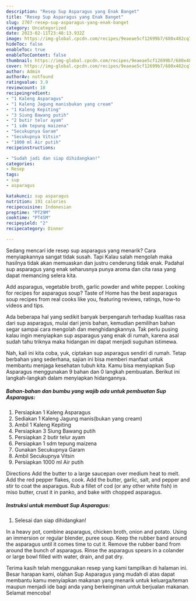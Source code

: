 ```yaml
---
description: "Resep Sup Asparagus yang Enak Banget"
title: "Resep Sup Asparagus yang Enak Banget"
slug: 2707-resep-sup-asparagus-yang-enak-banget
category: Uncategorized
date: 2023-02-11T23:48:13.932Z
image: https://img-global.cpcdn.com/recipes/9eaeae5cf12699b7/680x482cq70/sup-asparagus-foto-resep-utama.jpg
hideToc: false
enableToc: true
enableTocContent: false
thumbnail: https://img-global.cpcdn.com/recipes/9eaeae5cf12699b7/680x482cq70/sup-asparagus-foto-resep-utama.jpg
cover: https://img-global.cpcdn.com/recipes/9eaeae5cf12699b7/680x482cq70/sup-asparagus-foto-resep-utama.jpg
author: Admin
authorAv: notfound
ratingvalue: 3.9
reviewcount: 18
recipeingredient:
- "1 Kaleng Asparagus"
- "1 Kaleng Jagung manisbukan yang cream"
- "1 Kaleng Kepiting"
- "3 Siung Bawang putih"
- "2 butir telur ayam"
- "1 sdm tepung maizena"
- "Secukupnya Garam"
- "Secukupnya Vitsin"
- "1000 ml Air putih"
recipeinstructions:

- "Sudah jadi dan siap dihidangkan!"
categories:
- Resep
tags:
- sup
- asparagus

katakunci: sup asparagus 
nutrition: 191 calories
recipecuisine: Indonesian
preptime: "PT29M"
cooktime: "PT45M"
recipeyield: "2"
recipecategory: Dinner

---
```



Sedang mencari ide resep sup asparagus yang menarik? Cara menyiapkannya sangat tidak susah. Tapi Kalau salah mengolah maka hasilnya tidak akan memuaskan dan justru cenderung tidak enak. Padahal sup asparagus yang enak seharusnya punya aroma dan cita rasa yang dapat memancing selera kita.


Add asparagus, vegetable broth, garlic powder and white pepper. Looking for recipes for asparagus soup? Taste of Home has the best asparagus soup recipes from real cooks like you, featuring reviews, ratings, how-to videos and tips.

Ada beberapa hal yang sedikit banyak berpengaruh terhadap kualitas rasa dari sup asparagus, mulai dari jenis bahan, kemudian pemilihan bahan segar sampai cara mengolah dan menghidangkannya. Tak perlu pusing kalau ingin menyiapkan sup asparagus yang enak di rumah, karena asal sudah tahu triknya maka hidangan ini dapat menjadi suguhan istimewa.


Nah, kali ini kita coba, yuk, ciptakan sup asparagus sendiri di rumah. Tetap berbahan yang sederhana, sajian ini bisa memberi manfaat untuk membantu menjaga kesehatan tubuh kita. Kamu bisa menyiapkan Sup Asparagus menggunakan 9 bahan dan 0 langkah pembuatan. Berikut ini langkah-langkah dalam menyiapkan hidangannya.

<!--inarticleads1-->

##### Bahan-bahan dan bumbu yang wajib ada untuk pembuatan Sup Asparagus:

1. Persiapkan 1 Kaleng Asparagus
1. Sediakan 1 Kaleng Jagung manis(bukan yang cream)
1. Ambil 1 Kaleng Kepiting
1. Persiapkan 3 Siung Bawang putih
1. Persiapkan 2 butir telur ayam
1. Persiapkan 1 sdm tepung maizena
1. Gunakan Secukupnya Garam
1. Ambil Secukupnya Vitsin
1. Persiapkan 1000 ml Air putih


Directions Add the butter to a large saucepan over medium heat to melt. Add the red pepper flakes, cook. Add the butter, garlic, salt, and pepper and stir to coat the asparagus. Rub a fillet of cod (or any other white fish) in miso butter, crust it in panko, and bake with chopped asparagus. 

<!--inarticleads2-->

##### Instruksi untuk membuat Sup Asparagus:


1. Selesai dan siap dihidangkan!

In a heavy pot, combine asparagus, chicken broth, onion and potato. Using an immersion or regular blender, puree soup. Keep the rubber band around the asparagus until it comes time to cut it. Remove the rubber band from around the bunch of asparagus. Rinse the asparagus spears in a colander or large bowl filled with water, drain, and pat dry. 

Terima kasih telah menggunakan resep yang kami tampilkan di halaman ini. Besar harapan kami, olahan Sup Asparagus yang mudah di atas dapat membantu kamu menyiapkan makanan yang menarik untuk keluarga/teman maupun menjadi ide bagi anda yang berkeinginan untuk berjualan makanan. Selamat mencoba!
